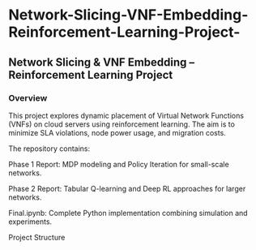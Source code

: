 # Network-Slicing-VNF-Embedding-Reinforcement-Learning-Project-

## Network Slicing & VNF Embedding – Reinforcement Learning Project

### Overview

This project explores dynamic placement of Virtual Network Functions (VNFs) on cloud servers using reinforcement learning. The aim is to minimize SLA violations, node power usage, and migration costs.

The repository contains:

Phase 1 Report: MDP modeling and Policy Iteration for small-scale networks.

Phase 2 Report: Tabular Q-learning and Deep RL approaches for larger networks.

Final.ipynb: Complete Python implementation combining simulation and experiments.

Project Structure
